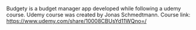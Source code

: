 Budgety is a budget manager app developed while following a udemy course.
Udemy course was created by Jonas Schmedtmann.
Course link: https://www.udemy.com/share/10008CBUsYd11WQno=/